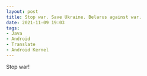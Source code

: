 ```yaml
---
layout: post
title: Stop war. Save Ukraine. Belarus against war.
date: 2021-11-09 19:03
tags:
- Java
- Android
- Translate
- Android Kernel
---
```


Stop war!

